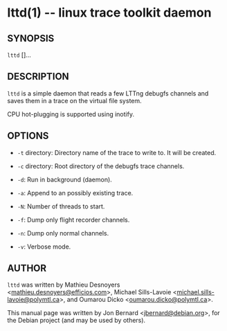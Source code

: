 lttd(1) -- linux trace toolkit daemon
=====================================

## SYNOPSIS

`lttd` [<options>]...

## DESCRIPTION

`lttd` is a simple daemon that reads a few LTTng debugfs channels and saves
them in a trace on the virtual file system.

CPU hot-plugging is supported using inotify.

## OPTIONS

  * `-t` directory:
    Directory name of the trace to write to. It will be created.

  * `-c` directory:
    Root directory of the debugfs trace channels.

  * `-d`:
    Run in background (daemon).

  * `-a`:
    Append to an possibly existing trace.

  * `-N`:
    Number of threads to start.

  * `-f`:
    Dump only flight recorder channels.

  * `-n`:
    Dump only normal channels.

  * `-v`:
    Verbose mode.

## AUTHOR

`lttd` was written by Mathieu Desnoyers
&lt;mathieu.desnoyers@efficios.com&gt;, Michael Sills-Lavoie
&lt;michael.sills-lavoie@polymtl.ca&gt;, and Oumarou Dicko
&lt;oumarou.dicko@polymtl.ca&gt;.

This manual page was written by Jon Bernard &lt;jbernard@debian.org&gt;, for
the Debian project (and may be used by others).
